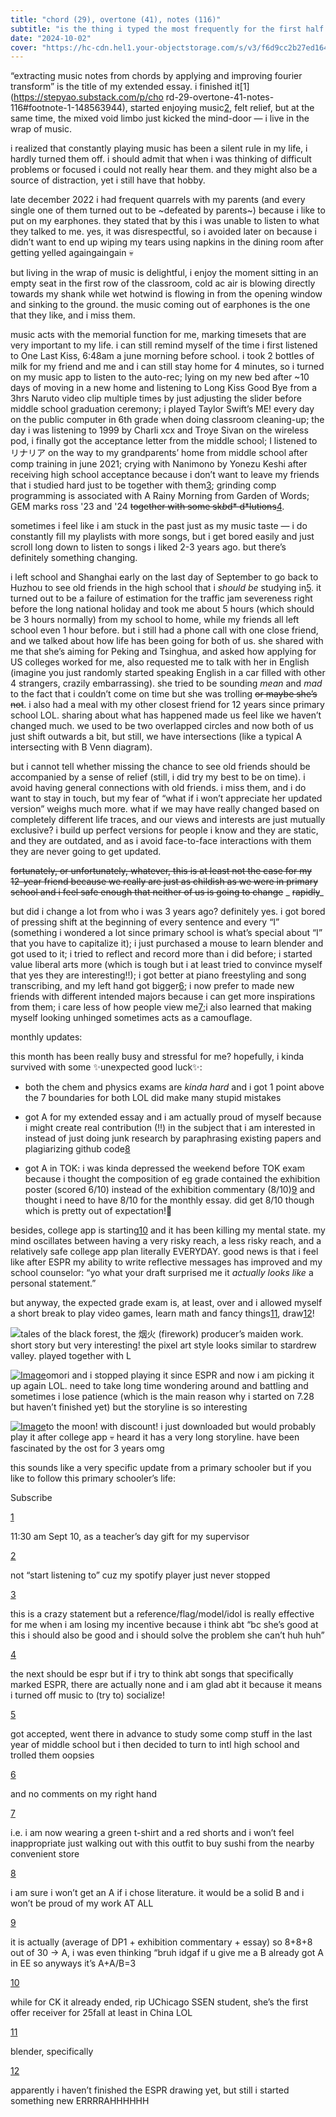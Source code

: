 ```yaml
---
title: "chord (29), overtone (41), notes (116)"
subtitle: "is the thing i typed the most frequently for the first half september and now it's over"
date: "2024-10-02"
cover: "https://hc-cdn.hel1.your-objectstorage.com/s/v3/f6d9cc2b27ed16487dd0255700af9b5e84da67e2_image.png"
---
```


“extracting music notes from chords by applying and improving fourier transform” is the title of my extended essay. i finished it[1](https://stepyao.substack.com/p/cho rd-29-overtone-41-notes-116#footnote-1-148563944), started enjoying music[2](https://stepyao.substack.com/p/chord-29-overtone-41-notes-116#footnote-2-148563944), felt relief, but at the same time, the mixed void limbo just kicked the mind-door — i live in the wrap of music.

i realized that constantly playing music has been a silent rule in my life, i hardly turned them off. i should admit that when i was thinking of difficult problems or focused i could not really hear them. and they might also be a source of distraction, yet i still have that hobby.

late december 2022 i had frequent quarrels with my parents (and every single one of them turned out to be ~defeated by parents~) because i like to put on my earphones. they stated that by this i was unable to listen to what they talked to me. yes, it was disrespectful, so i avoided later on because i didn’t want to end up wiping my tears using napkins in the dining room after getting yelled againgaingain 💀 

but living in the wrap of music is delightful, i enjoy the moment sitting in an empty seat in the first row of the classroom, cold ac air is blowing directly towards my shank while wet hotwind is flowing in from the opening window and sinking to the ground. the music coming out of earphones is the one that they like, and i miss them. 

music acts with the memorial function for me, marking timesets that are very important to my life. i can still remind myself of the time i first listened to One Last Kiss, 6:48am a june morning before school. i took 2 bottles of milk for my friend and me and i can still stay home for 4 minutes, so i turned on my music app to listen to the auto-rec; lying on my new bed after ~10 days of moving in a new home and listening to Long Kiss Good Bye from a 3hrs Naruto video clip multiple times by just adjusting the slider before middle school graduation ceremony; i played Taylor Swift’s ME! every day on the public computer in 6th grade when doing classroom cleaning-up; the day i was listening to 1999 by Charli xcx and Troye Sivan on the wireless pod, i finally got the acceptance letter from the middle school; I listened to リナリア on the way to my grandparents’ home from middle school after comp training in june 2021; crying with Nanimono by Yonezu Keshi after receiving high school acceptance because i don’t want to leave my friends that i studied hard just to be together with them[3](https://stepyao.substack.com/p/chord-29-overtone-41-notes-116#footnote-3-148563944); grinding comp programming is associated with A Rainy Morning from Garden of Words; GEM marks ross '23 and '24 ~~together with some sk*b*d* d*lutions~~[4](https://stepyao.substack.com/p/chord-29-overtone-41-notes-116#footnote-4-148563944).

sometimes i feel like i am stuck in the past just as my music taste — i do constantly fill my playlists with more songs, but i get bored easily and just scroll long down to listen to songs i liked 2-3 years ago. but there’s definitely something changing. 

i left school and Shanghai early on the last day of September to go back to Huzhou to see old friends in the high school that i _should be_ studying in[5](https://stepyao.substack.com/p/chord-29-overtone-41-notes-116#footnote-5-148563944). it turned out to be a failure of estimation for the traffic jam severeness right before the long national holiday and took me about 5 hours (which should be 3 hours normally) from my school to home, while my friends all left school even 1 hour before. but i still had a phone call with one close friend, and we talked about how life has been going for both of us. she shared with me that she’s aiming for Peking and Tsinghua, and asked how applying for US colleges worked for me, also requested me to talk with her in English (imagine you just randomly started speaking English in a car filled with other 4 strangers, crazily embarrassing). she tried to be sounding _mean_ and _mad_ to the fact that i couldn’t come on time but she was trolling ~~or maybe she’s not~~. i also had a meal with my other closest friend for 12 years since primary school LOL. sharing about what has happened made us feel like we haven’t changed much. we used to be two overlapped circles and now both of us just shift outwards a bit, but still, we have intersections (like a typical A intersecting with B Venn diagram). 

but i cannot tell whether missing the chance to see old friends should be accompanied by a sense of relief (still, i did try my best to be on time). i avoid having general connections with old friends. i miss them, and i do want to stay in touch, but my fear of “what if i won’t appreciate her updated version” weighs much more. what if we may have really changed based on completely different life traces, and our views and interests are just mutually exclusive? i build up perfect versions for people i know and they are static, and they are outdated, and as i avoid face-to-face interactions with them they are never going to get updated. 

~~fortunately, or unfortunately, whatever, this is at least not the case for my 12-year friend because we really are just as childish as we were in primary school and i feel safe enough that neither of us is going to change~~ _ ~~rapidly~~_

but did i change a lot from who i was 3 years ago? definitely yes. i got bored of pressing shift at the beginning of every sentence and every “I” (something i wondered a lot since primary school is what’s special about “I” that you have to capitalize it); i just purchased a mouse to learn blender and got used to it; i tried to reflect and record more than i did before; i started value liberal arts more (which is tough but i at least tried to convince myself that yes they are interesting!!); i got better at piano freestyling and song transcribing, and my left hand got bigger[6](https://stepyao.substack.com/p/chord-29-overtone-41-notes-116#footnote-6-148563944); i now prefer to made new friends with different intended majors because i can get more inspirations from them; i care less of how people view me[7](https://stepyao.substack.com/p/chord-29-overtone-41-notes-116#footnote-7-148563944);i also learned that making myself looking unhinged sometimes acts as a camouflage.

monthly updates:

this month has been really busy and stressful for me? hopefully, i kinda survived with some ✨unexpected good luck✨:

  * both the chem and physics exams are _kinda hard_ and i got 1 point above the 7 boundaries for both LOL did make many stupid mistakes

  * got A for my extended essay and i am actually proud of myself because i might create real contribution (!!) in the subject that i am interested in instead of just doing junk research by paraphrasing existing papers and plagiarizing github code[8](https://stepyao.substack.com/p/chord-29-overtone-41-notes-116#footnote-8-148563944)

  * got A in TOK: i was kinda depressed the weekend before TOK exam because i thought the composition of eg grade contained the exhibition poster (scored 6/10) instead of the exhibition commentary (8/10)[9](https://stepyao.substack.com/p/chord-29-overtone-41-notes-116#footnote-9-148563944) and thought i need to have 8/10 for the monthly essay. did get 8/10 though which is pretty out of expectation!🫣 




besides, college app is starting[10](https://stepyao.substack.com/p/chord-29-overtone-41-notes-116#footnote-10-148563944) and it has been killing my mental state. my mind oscillates between having a very risky reach, a less risky reach, and a relatively safe college app plan literally EVERYDAY. good news is that i feel like after ESPR my ability to write reflective messages has improved and my school counselor: “yo what your draft surprised me it _actually looks like_ a personal statement.”

but anyway, the expected grade exam is, at least, over and i allowed myself a short break to play video games, learn math and fancy things[11](https://stepyao.substack.com/p/chord-29-overtone-41-notes-116#footnote-11-148563944), draw[12](https://stepyao.substack.com/p/chord-29-overtone-41-notes-116#footnote-12-148563944)!

[![](https://substackcdn.com/image/fetch/$s_!jA0t!,w_1456,c_limit,f_auto,q_auto:good,fl_progressive:steep/https%3A%2F%2Fsubstack-post-media.s3.amazonaws.com%2Fpublic%2Fimages%2F58882b8a-dbf3-467e-9bf1-f2fc2aa20687_1920x1047.png)](https://substackcdn.com/image/fetch/$s_!jA0t!,f_auto,q_auto:good,fl_progressive:steep/https%3A%2F%2Fsubstack-post-media.s3.amazonaws.com%2Fpublic%2Fimages%2F58882b8a-dbf3-467e-9bf1-f2fc2aa20687_1920x1047.png)tales of the black forest, the 烟火 (firework) producer’s maiden work. short story but very interesting! the pixel art style looks similar to stardrew valley. played together with L

[![Image](https://substackcdn.com/image/fetch/$s_!55lx!,w_1456,c_limit,f_auto,q_auto:good,fl_progressive:steep/https%3A%2F%2Fsubstack-post-media.s3.amazonaws.com%2Fpublic%2Fimages%2F568a92e3-ccdb-4dbd-8131-f89c728a6ca8_882x662.webp)](https://substackcdn.com/image/fetch/$s_!55lx!,f_auto,q_auto:good,fl_progressive:steep/https%3A%2F%2Fsubstack-post-media.s3.amazonaws.com%2Fpublic%2Fimages%2F568a92e3-ccdb-4dbd-8131-f89c728a6ca8_882x662.webp)omori and i stopped playing it since ESPR and now i am picking it up again LOL. need to take long time wondering around and battling and sometimes i lose patience (which is the main reason why i started on 7.28 but haven’t finished yet) but the storyline is so interesting 

[![Image](https://substackcdn.com/image/fetch/$s_!SnON!,w_1456,c_limit,f_auto,q_auto:good,fl_progressive:steep/https%3A%2F%2Fsubstack-post-media.s3.amazonaws.com%2Fpublic%2Fimages%2Fd763ed58-93e1-49db-82af-8e1573b8ac0c_1178x662.webp)](https://substackcdn.com/image/fetch/$s_!SnON!,f_auto,q_auto:good,fl_progressive:steep/https%3A%2F%2Fsubstack-post-media.s3.amazonaws.com%2Fpublic%2Fimages%2Fd763ed58-93e1-49db-82af-8e1573b8ac0c_1178x662.webp)to the moon! with discount! i just downloaded but would probably play it after college app 💀 heard it has a very long storyline. have been fascinated by the ost for 3 years omg 

this sounds like a very specific update from a primary schooler but if you like to follow this primary schooler’s life:

Subscribe

[1](https://stepyao.substack.com/p/chord-29-overtone-41-notes-116#footnote-anchor-1-148563944)

11:30 am Sept 10, as a teacher’s day gift for my supervisor 

[2](https://stepyao.substack.com/p/chord-29-overtone-41-notes-116#footnote-anchor-2-148563944)

not “start listening to” cuz my spotify player just never stopped

[3](https://stepyao.substack.com/p/chord-29-overtone-41-notes-116#footnote-anchor-3-148563944)

this is a crazy statement but a reference/flag/model/idol is really effective for me when i am losing my incentive because i think abt “bc she’s good at this i should also be good and i should solve the problem she can’t huh huh”

[4](https://stepyao.substack.com/p/chord-29-overtone-41-notes-116#footnote-anchor-4-148563944)

the next should be espr but if i try to think abt songs that specifically marked ESPR, there are actually none and i am glad abt it because it means i turned off music to (try to) socialize! 

[5](https://stepyao.substack.com/p/chord-29-overtone-41-notes-116#footnote-anchor-5-148563944)

got accepted, went there in advance to study some comp stuff in the last year of middle school but i then decided to turn to intl high school and trolled them oopsies 

[6](https://stepyao.substack.com/p/chord-29-overtone-41-notes-116#footnote-anchor-6-148563944)

and no comments on my right hand

[7](https://stepyao.substack.com/p/chord-29-overtone-41-notes-116#footnote-anchor-7-148563944)

i.e. i am now wearing a green t-shirt and a red shorts and i won’t feel inappropriate just walking out with this outfit to buy sushi from the nearby convenient store

[8](https://stepyao.substack.com/p/chord-29-overtone-41-notes-116#footnote-anchor-8-148563944)

i am sure i won’t get an A if i chose literature. it would be a solid B and i won’t be proud of my work AT ALL

[9](https://stepyao.substack.com/p/chord-29-overtone-41-notes-116#footnote-anchor-9-148563944)

it is actually (average of DP1 + exhibition commentary + essay) so 8+8+8 out of 30 → A, i was even thinking “bruh idgaf if u give me a B already got A in EE so anyways it’s A+A/B=3 

[10](https://stepyao.substack.com/p/chord-29-overtone-41-notes-116#footnote-anchor-10-148563944)

while for CK it already ended, rip UChicago SSEN student, she’s the first offer receiver for 25fall at least in China LOL 

[11](https://stepyao.substack.com/p/chord-29-overtone-41-notes-116#footnote-anchor-11-148563944)

blender, specifically

[12](https://stepyao.substack.com/p/chord-29-overtone-41-notes-116#footnote-anchor-12-148563944)

apparently i haven’t finished the ESPR drawing yet, but still i started something new ERRRRAHHHHHH
